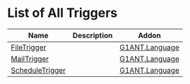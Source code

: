 # List of All Triggers

| Name | Description | Addon |
| ---- | ----------- | ----- |
| [FileTrigger](https://github.com/G1ANT-Robot/G1ANT.Language/blob/master/G1ANT.Language/Triggers/FileTrigger.md) |  | [G1ANT.Language](https://github.com/G1ANT-Robot/G1ANT.Language/blob/master/G1ANT.Language/Addon.md) |
| [MailTrigger](https://github.com/G1ANT-Robot/G1ANT.Language/blob/master/G1ANT.Language/Triggers/MailTrigger.md) |  | [G1ANT.Language](https://github.com/G1ANT-Robot/G1ANT.Language/blob/master/G1ANT.Language/Addon.md) |
| [ScheduleTrigger](https://github.com/G1ANT-Robot/G1ANT.Language/blob/master/G1ANT.Language/Triggers/ScheduleTrigger.md) |  | [G1ANT.Language](https://github.com/G1ANT-Robot/G1ANT.Language/blob/master/G1ANT.Language/Addon.md) |
